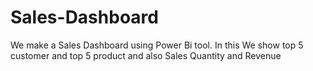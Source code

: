 # Sales-Dashboard
We make a Sales Dashboard using Power Bi tool.
In this We show top 5 customer and top 5 product and also Sales Quantity and Revenue
